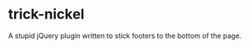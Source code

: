 trick-nickel
============

A stupid jQuery plugin written to stick footers to the bottom of the page.
